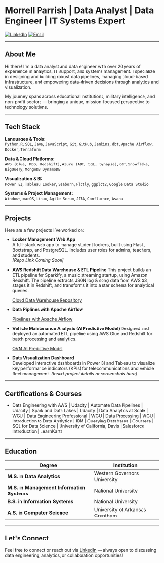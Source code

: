 # Morrell Parrish | Data Analyst | Data Engineer | IT Systems Expert

[![LinkedIn](https://img.shields.io/badge/LinkedIn-Profile-blue?logo=linkedin)](https://www.linkedin.com/in/morrellparrish)
[![Email](https://img.shields.io/badge/Email-Morrell.Parrish@gmail.com-red?logo=gmail)](Morrell.Parrish@gmail.com)


---

##  About Me

Hi there! I'm a data analyst and data engineer with over 20 years of experience in analytics, IT support, and systems management. I specialize in designing and building robust data pipelines, managing cloud-based infrastructure, and empowering data-driven decisions through analytics and visualization.

My journey spans across educational institutions, military intelligence, and non-profit sectors — bringing a unique, mission-focused perspective to technology solutions.

---

##  Tech Stack

**Languages & Tools:**  
`Python`, `R`, `SQL`, `Java`, `JavaScript`, `Git`, `GitHub`, `Jenkins`, `dbt`, `Apache Airflow`, `Docker`, `Terraform`  

**Data & Cloud Platforms:**  
`AWS (Glue, RDS, Redshift)`, `Azure (ADF, SQL, Synapse)`, `GCP`, `Snowflake`, `BigQuery`, `MongoDB`, `DynamoDB`  

**Visualization & BI:**  
`Power BI`, `Tableau`, `Looker`, `Seaborn`, `Plotly`, `ggplot2`, `Google Data Studio`  

**Systems & Project Management:**  
`Windows`, `macOS`, `Linux`, `Agile`, `Scrum`, `JIRA`, `Confluence`, `Asana`

---

##  Projects

Here are a few projects I’ve worked on:

- **Locker Management Web App**  
  A full-stack web app to manage student lockers, built using Flask, Bootstrap, and PostgreSQL. Includes user roles for admins, teachers, and students.  
  _[Repo Link Coming Soon]_

- **AWS Redshift Data Warehouse & ETL Pipeline**
  This project builds an ETL pipeline for Sparkify, a music streaming startup, using Amazon Redshift.
  The pipeline extracts JSON log & song data from AWS S3, stages it in Redshift, and transforms it into a star
  schema for analytical queries.
  
  [Cloud Data Warehouse Repository](https://github.com/mparrish44/Cloud_Data_Warehouse.git)

- **Data Piplines with Apache Airflow**
  
  [Pipelines with Apache Airflow](https://github.com/mparrish44/Udacity-WGUD608.git)

- **Vehicle Maintenance Analysis (AI Predictive Model)**
  Designed and deployed an automated ETL pipeline using AWS Glue and Redshift for batch processing and analytics.
   
  [OVM AI Predictive Model](https://github.com/mparrish44/Vehicle-Maintenance-Analysis.git)

- **Data Visualization Dashboard**  
  Developed interactive dashboards in Power BI and Tableau to visualize key performance indicators (KPIs) for telecommunications and vehicle fleet
  management.
  _[Insert project details or screenshots here]_

---

## Certifications & Courses

- Data Engineering with AWS | Udacity | Automate Data Pipelines | Udacity | Spark and Data Lakes | Udacity | Data Analytics at Scale | WGU | Data Engineering Professional | WGU | Data Processing | WGU | Introduction to Data Analytics | IBM | Querying Databases | Coursera | SQL for Data Science | University of California, Davis | Salesforce Introduction | LearnKarts

---

## Education

| **Degree**                                   | **Institution**                                |
|----------------------------------------------|------------------------------------------------|
| **M.S. in Data Analytics**                   | Western Governors University                  |
| **M.S. in Management Information Systems**   | National University                           |
| **B.S. in Information Systems**              | National University                           |
| **A.S. in Computer Science**                 | University of Arkansas Grantham               |


---

##  Let's Connect

Feel free to connect or reach out via [LinkedIn](https://www.linkedin.com/in/morrellparrish) — always open to discussing data engineering, analytics, or collaboration opportunities!

